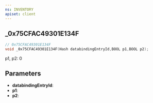 ```yaml
---
ns: INVENTORY
apiset: client
---
```

## _0x75CFAC49301E134F

```c
// 0x75CFAC49301E134F
void _0x75CFAC49301E134F(Hash databindingEntryId,BOOL p1,BOOL p2);
```

p1, p2: 0

## Parameters
* **databindingEntryId**:
* **p1**:
* **p2**: